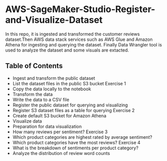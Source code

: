 # AWS-SageMaker-Studio-Register-and-Visualize-Dataset

In this repo, it is ingested and transformed the customer reviews dataset.Then AWS data stack services such as AWS Glue and Amazon Athena for ingesting and querying
the dataset. Finally Data Wrangler tool is used to analyze the dataset and some visuals are extacted.

## Table of Contents
- Ingest and transform the public dataset
- List the dataset files in the public S3 bucket Exercise 1
- Copy the data locally to the notebook
- Transform the data
- Write the data to a CSV file
- Register the public dataset for querying and visualizing
- Register S3 dataset files as a table for querying Exercise 2
- Create default S3 bucket for Amazon Athena
- Visualize data
- Preparation for data visualization
- How many reviews per sentiment? Exercise 3
- Which product categories are highest rated by average sentiment?
- Which product categories have the most reviews? Exercise 4
- What is the breakdown of sentiments per product category?
- Analyze the distribution of review word counts
